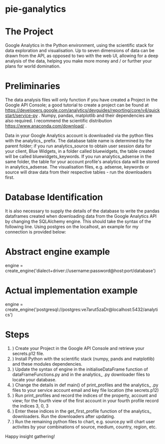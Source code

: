 # pie-ganalytics

# The Project
Google Analytics in the Python environment, using the scientific stack for data exploration and visualisation. Up to seven dimensions of data can be drawn from the API, as opposed to two with the web UI, allowing for a deep analysis of the data, helping you make more money and / or further your plans for world domination. 

# Preliminaries

The data analysis files will only function if you have created a Project in the Google API Console; a good tutorial to create a project can be found at https://developers.google.com/analytics/devguides/reporting/core/v4/quickstart/service-py . Numpy, pandas, matplotlib and their dependencies are also required. I recommend the scientific distribution https://www.anaconda.com/download/ .

Data in your Google Analytics account is downloaded via the python files with the analytics_ prefix. The database table name is determined by the parent folder; if you run analytics_source to obtain user session data for your client, Blue Widgets, in a folder called bluewidgets, the table created will be called bluewidgets_keywords. If you run analytics_adsense in the same folder, the table for your account profile's analytics data will be stored in analytics_adsense. The visualisation files, e.g. adsense, keywords or source will draw data from their respective tables - run the downloaders first.

# Database Identification

It is also necessary to supply the details of the database to write the pandas dataframes created when downloading data from the Google Analytics API by changing the SQLAlchemy engine. This should take the syntax of the following line. Using postgres on the localhost, an example for my connection is provided below:

# Abstract engine example
engine = create_engine('dialect+driver://username:password@host:port/database')
# Actual implementation example
engine = create_engine('postgresql://postgres:ve7arut5zaDr@localhost:5432/analytics')

# Steps

1. ) Create your Project in the Google API Console and retrieve your secrets.p12 file.
2. ) Install Python with the scientific stack (numpy, pands and matplotlib) and these modules dependencies.
3. ) Update the syntax of engine in the initialiseDataFrame function of dataFrameFunctions.py and in the analytics_ .py downloader files to locate your database.
4. ) Change the details in def main() of print_profiles and the analytics_ .py files to your service account email and key file location (the secrets.p12)
5. ) Run print_profiles and record the indices of the property, account and view; for the fourth view of the first account in your fourth profile record the indices 3, 0, 3
6. ) Enter these indices in the get_first_profile function of the analytics_ downloaders. Run the downloaders after updating.
7. ) Run the remaining python files to chart, e.g. source.py will chart user activites by your combinations of source, medium, country, region, etc.

Happy insight gathering! 
